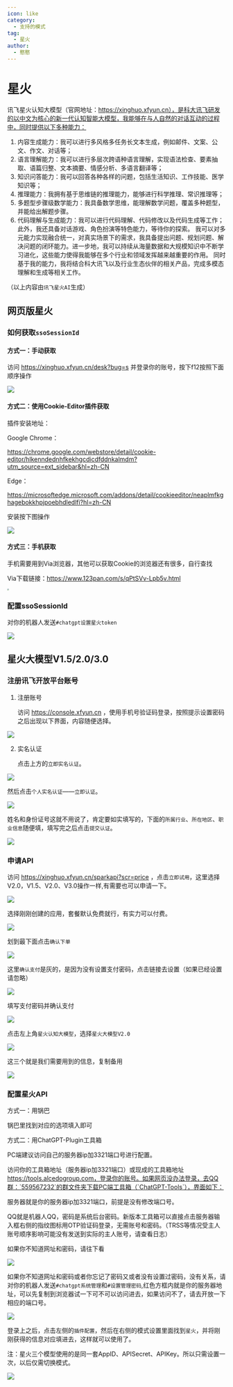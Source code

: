 ```yaml
---
icon: like
category:
  - 支持的模式
tag:
  - 星火
author:
  - 憨憨
---
```


# 星火

讯飞星火认知大模型（官网地址：https://xinghuo.xfyun.cn），是科大讯飞研发的以中文为核心的新一代认知智能大模型，我能够在与人自然的对话互动的过程中，同时提供以下多种能力：

1. 内容生成能力：我可以进行多风格多任务长文本生成，例如邮件、文案、公文、作文、对话等；
2. 语言理解能力：我可以进行多层次跨语种语言理解，实现语法检查、要素抽取、语篇归整、文本摘要、情感分析、多语言翻译等；
3. 知识问答能力：我可以回答各种各样的问题，包括生活知识、工作技能、医学知识等；
4. 推理能力：我拥有基于思维链的推理能力，能够进行科学推理、常识推理等；
5. 多题型步骤级数学能力：我具备数学思维，能理解数学问题，覆盖多种题型，并能给出解题步骤。
6. 代码理解与生成能力：我可以进行代码理解、代码修改以及代码生成等工作； 此外，我还具备对话游戏、角色扮演等特色能力，等待你的探索。 我可以对多元能力实现融合统一，对真实场景下的需求，我具备提出问题、规划问题、解决问题的闭环能力。进一步地，我可以持续从海量数据和大规模知识中不断学习进化，这些能力使得我能够在多个行业和领域发挥越来越重要的作用。 同时基于我的能力，我将结合科大讯飞以及行业生态伙伴的相关产品，完成多模态理解和生成等相关工作。

（以上内容由`讯飞星火AI`生成）
## 网页版星火

### 如何获取`ssoSessionId`

#### 方式一：手动获取

访问 https://xinghuo.xfyun.cn/desk?bug=s 并登录你的账号，按下f12按照下面顺序操作

![](../../guide/image/Xinghuo-ssoSessionId-1.png)

#### 方式二：使用Cookie-Editor插件获取

插件安装地址：

Google Chrome：

https://chrome.google.com/webstore/detail/cookie-editor/hlkenndednhfkekhgcdicdfddnkalmdm?utm_source=ext_sidebar&hl=zh-CN

Edge：

https://microsoftedge.microsoft.com/addons/detail/cookieeditor/neaplmfkghagebokkhpjpoebhdledlfi?hl=zh-CN

安装按下图操作

![](../../guide/image/Xinghuo-ssoSessionId-2.png)

#### 方式三：手机获取

手机需要用到Via浏览器，其他可以获取Cookie的浏览器还有很多，自行查找

Via下载链接：https://www.123pan.com/s/qPtSVv-Lpb5v.html

<img src="../../guide/image/Xinghuo-ssoSessionId-3.png" style="zoom: 25%;" />

### 配置ssoSessionId

对你的机器人发送`#chatgpt设置星火token`

![](../../guide/image/SetXinghuo-ssoSessionId.png)

## 星火大模型V1.5/2.0/3.0

### 注册讯飞开放平台账号

1. 注册账号

   访问 https://console.xfyun.cn ，使用手机号验证码登录，按照提示设置密码之后出现以下界面，内容随便选择。

![](../../guide/image/Xinghuo-API-CreateApp.png)

2. 实名认证

   点击上方的`立即实名认证`。

![](../../guide/image/Xinghuo-API-ShiMing-1.png)

然后点击`个人实名认证`——`立即认证`。

![](../../guide/image/Xinghuo-API-ShiMing-2.png)

姓名和身份证号这就不用说了，肯定要如实填写的，下面的`所属行业`、`所在地区`、`职业信息`随便填，填写完之后点击`提交认证`。

![](../../guide/image/Xinghuo-API-ShiMing-3.png)

### 申请API

访问 https://xinghuo.xfyun.cn/sparkapi?scr=price ，点击`立即试用`，这里选择V2.0，V1.5、V2.0、V3.0操作一样,有需要也可以申请一下。

![](../../guide/image/Xinghuo-API-Apply-1.png)

选择刚刚创建的应用，套餐默认免费就行，有实力可以付费。

![](../../guide/image/Xinghuo-API-Apply-2.png)

划到最下面点击`确认下单`

![](../../guide/image/Xinghuo-API-Apply-3.png)

这里`确认支付`是灰的，是因为没有设置支付密码，点击链接去设置（如果已经设置请忽略）

![](../../guide/image/Xinghuo-API-Apply-4.png)

填写支付密码并确认支付

![](../../guide/image/Xinghuo-API-Apply-5.png)



点击左上角`星火认知大模型`，选择`星火大模型V2.0`

![](../../guide/image/Xinghuo-API-Apply-6.png)

这三个就是我们需要用到的信息，复制备用

![](../../guide/image/Xinghuo-API-Apply-7.png)

### 配置星火API

方式一：用锅巴

锅巴里找到对应的选项填入即可

方式二：用ChatGPT-Plugin工具箱

PC端建议访问自己的服务器ip加3321端口号进行配置。

访问你的工具箱地址（服务器ip加3321端口）或现成的工具箱地址 https://tools.alcedogroup.com，登录你的账号。如果网页没办法登录，去QQ群：`559567232`的群文件夹下载PC端工具箱（`ChatGPT-Tools`），界面如下：

服务器就是你的服务器ip加3321端口，前提是没有修改端口号。

QQ就是机器人QQ，密码是系统后台密码。新版本工具箱可以直接点击服务器输入框右侧的指纹图标用OTP验证码登录，无需账号和密码。（TRSS等情况受主人账号顺序影响可能没有发送到实际的主人账号，请查看日志）

如果你不知道网址和密码，请往下看

![](../../guide/image/SetXinghuo-API-1.png)

如果你不知道网址和密码或者你忘记了密码又或者没有设置过密码，没有关系，请对你的机器人发送`#chatgpt系统管理`和`#设置管理密码`,红色方框内就是你的服务器地址，可以先复制到浏览器试一下可不可以访问进去，如果访问不了，请去开放一下相应的端口号。

![](../../guide/image/SetXinghuo-API-3.png)

登录上之后，点击左侧的`插件配置`，然后在右侧的模式设置里面找到`星火`，并将刚刚获得的信息对应填进去，这样就可以使用了。

注：星火三个模型使用的是同一套AppID、APISecret、APIKey。所以只需设置一次，以后仅需切换模式。

![](../../guide/image/SetXinghuo-API-2.png)
